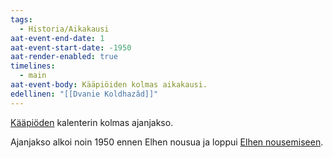 ```yaml
---
tags:
  - Historia/Aikakausi
aat-event-end-date: 1
aat-event-start-date: -1950
aat-render-enabled: true
timelines:
  - main
aat-event-body: Kääpiöiden kolmas aikakausi.
edellinen: "[[Dvanie Koldhazâd]]"
---
```

[Kääpiöden](Kääpiöt.md) kalenterin kolmas ajanjakso. 

Ajanjakso alkoi noin 1950 ennen Elhen nousua ja loppui [Elhen nousemiseen](Elhen%20nouseminen.md).